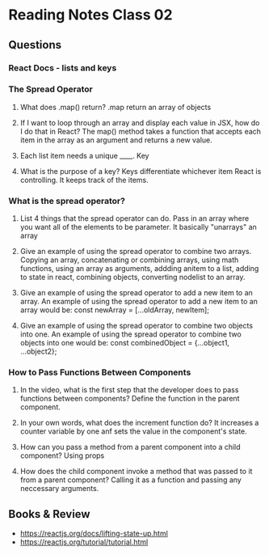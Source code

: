 # Reading Notes Class 02

## Questions

### React Docs - lists and keys

### The Spread Operator

1. What does .map() return?
.map return an array of objects

2. If I want to loop through an array and display each value in JSX, how do I do that in React?
The map() method takes a function that accepts each item in the array as an argument and returns a new value. 

3. Each list item needs a unique ____.
Key

4. What is the purpose of a key?
Keys differentiate whichever item React is controlling. It keeps track of the items.


### What is the spread operator?

1. List 4 things that the spread operator can do.
Pass in an array where you want all of the elements to be parameter. It basically "unarrays" an array

2. Give an example of using the spread operator to combine two arrays.
Copying an array, concatenating or combining arrays, using math functions, using an array as arguments, addding anitem to a list, adding to state in react, combining objects, converting nodelist to an array.

3. Give an example of using the spread operator to add a new item to an array.
An example of using the spread operator to add a new item to an array would be: const newArray = [...oldArray, newItem];

4. Give an example of using the spread operator to combine two objects into one.
An example of using the spread operator to combine two objects into one would be: const combinedObject = {...object1, ...object2};

### How to Pass Functions Between Components

1. In the video, what is the first step that the developer does to pass functions between components? 
Define the function in the parent component.

2. In your own words, what does the increment function do?
It increases a counter variable by one anf sets the value in the component's state.

3. How can you pass a method from a parent component into a child component?
Using props

4. How does the child component invoke a method that was passed to it from a parent component?
Calling it as a function and passing any neccessary arguments.

## Books & Review

- https://reactjs.org/docs/lifting-state-up.html
- https://reactjs.org/tutorial/tutorial.html

